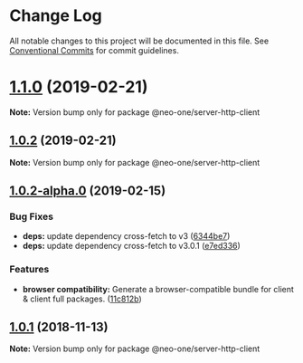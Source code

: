# Change Log

All notable changes to this project will be documented in this file.
See [Conventional Commits](https://conventionalcommits.org) for commit guidelines.

# [1.1.0](https://github.com/neo-one-suite/neo-one/compare/@neo-one/server-http-client@1.0.2...@neo-one/server-http-client@1.1.0) (2019-02-21)

**Note:** Version bump only for package @neo-one/server-http-client





## [1.0.2](https://github.com/neo-one-suite/neo-one/compare/@neo-one/server-http-client@1.0.2-alpha.0...@neo-one/server-http-client@1.0.2) (2019-02-21)

**Note:** Version bump only for package @neo-one/server-http-client





## [1.0.2-alpha.0](https://github.com/neo-one-suite/neo-one/compare/@neo-one/server-http-client@1.0.1...@neo-one/server-http-client@1.0.2-alpha.0) (2019-02-15)


### Bug Fixes

* **deps:** update dependency cross-fetch to v3 ([6344be7](https://github.com/neo-one-suite/neo-one/commit/6344be7))
* **deps:** update dependency cross-fetch to v3.0.1 ([e7ed336](https://github.com/neo-one-suite/neo-one/commit/e7ed336))


### Features

* **browser compatibility:** Generate a browser-compatible bundle for client & client full packages. ([11c812b](https://github.com/neo-one-suite/neo-one/commit/11c812b))





## [1.0.1](https://github.com/neo-one-suite/neo-one/compare/@neo-one/server-http-client@1.0.0...@neo-one/server-http-client@1.0.1) (2018-11-13)

**Note:** Version bump only for package @neo-one/server-http-client
